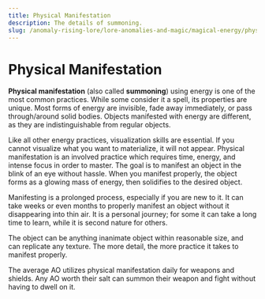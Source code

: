 ```yaml
---
title: Physical Manifestation
description: The details of summoning.
slug: /anomaly-rising-lore/lore-anomalies-and-magic/magical-energy/physical-manifestation
---
```


# Physical Manifestation

**Physical manifestation** (also called **summoning**) using energy is one of the most common practices. While some consider it a spell, its properties are unique. Most forms of energy are invisible, fade away immediately, or pass through/around solid bodies. Objects manifested with energy are different, as they are indistinguishable from regular objects.

Like all other energy practices, visualization skills are essential. If you cannot visualize what you want to materialize, it will not appear. Physical manifestation is an involved practice which requires time, energy, and intense focus in order to master. The goal is to manifest an object in the blink of an eye without hassle. When you manifest properly, the object forms as a glowing mass of energy, then solidifies to the desired object.

Manifesting is a prolonged process, especially if you are new to it. It can take weeks or even months to properly manifest an object without it disappearing into thin air. It is a personal journey; for some it can take a long time to learn, while it is second nature for others.

The object can be anything inanimate object within reasonable size, and can replicate any texture. The more detail, the more practice it takes to manifest properly.

The average AO utilizes physical manifestation daily for weapons and shields. Any AO worth their salt can summon their weapon and fight without having to dwell on it.